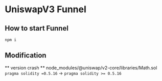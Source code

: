 # UniswapV3 Funnel

## How to start Funnel

`npm i`

## Modification

** version crash **
node_modules/@uniswap/v2-core/libraries/Math.sol
`pragma solidity =0.5.16` -> `pragma solidity >= 0.5.16`
